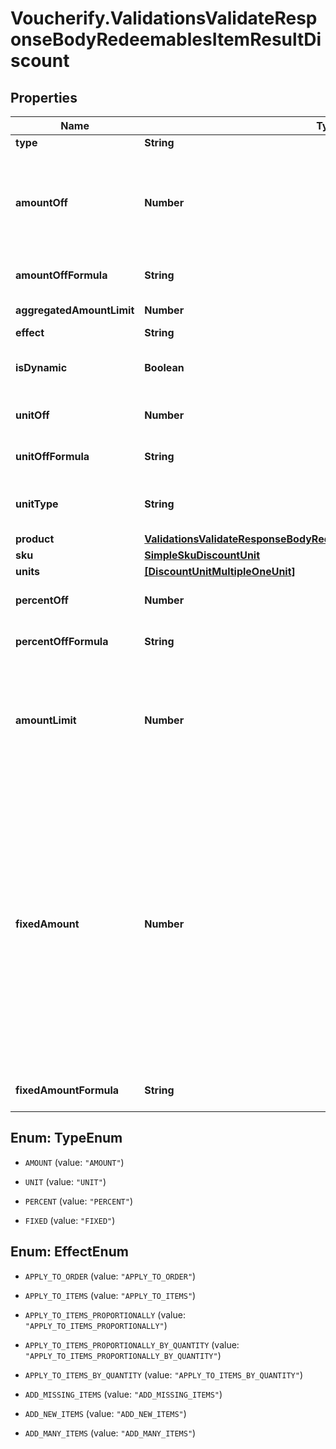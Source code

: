 # Voucherify.ValidationsValidateResponseBodyRedeemablesItemResultDiscount

## Properties

Name | Type | Description | Notes
------------ | ------------- | ------------- | -------------
**type** | **String** |  | [optional] 
**amountOff** | **Number** | Amount taken off the subtotal of a price. Value is multiplied by 100 to precisely represent 2 decimal places. For example, a $10 discount is written as 1000. | [optional] 
**amountOffFormula** | **String** | Formula used to dynamically calculate the discount. | [optional] 
**aggregatedAmountLimit** | **Number** | Maximum discount amount per order. | [optional] 
**effect** | **String** |  | [optional] 
**isDynamic** | **Boolean** | Flag indicating whether the discount was calculated using a formula. | [optional] 
**unitOff** | **Number** | Number of units to be granted a full value discount. | [optional] 
**unitOffFormula** | **String** | Formula used to dynamically calculate the number of units. | [optional] 
**unitType** | **String** | The product deemed as free, chosen from product inventory (e.g. time, items). | [optional] 
**product** | [**ValidationsValidateResponseBodyRedeemablesItemResultDiscountProduct**](ValidationsValidateResponseBodyRedeemablesItemResultDiscountProduct.md) |  | [optional] 
**sku** | [**SimpleSkuDiscountUnit**](SimpleSkuDiscountUnit.md) |  | [optional] 
**units** | [**[DiscountUnitMultipleOneUnit]**](DiscountUnitMultipleOneUnit.md) |  | [optional] 
**percentOff** | **Number** | The percent discount that the customer will receive. | [optional] 
**percentOffFormula** | **String** | Formula used to dynamically calculate the discount. | [optional] 
**amountLimit** | **Number** | Upper limit allowed to be applied as a discount. Value is multiplied by 100 to precisely represent 2 decimal places. For example, a $6 maximum discount is written as 600. | [optional] 
**fixedAmount** | **Number** | Sets a fixed value for an order total or the item price. The value is multiplied by 100 to precisely represent 2 decimal places. For example, a $10 discount is written as 1000. If the fixed amount is calculated by the formula, i.e. the &#x60;fixed_amount_formula&#x60; parameter is present in the fixed amount definition, this value becomes the **fallback value**. As a result, if the formula cannot be calculated due to missing metadata, for example, this value will be used as the fixed value. | [optional] 
**fixedAmountFormula** | **String** | Formula used to dynamically calculate the discount. | [optional] 



## Enum: TypeEnum


* `AMOUNT` (value: `"AMOUNT"`)

* `UNIT` (value: `"UNIT"`)

* `PERCENT` (value: `"PERCENT"`)

* `FIXED` (value: `"FIXED"`)





## Enum: EffectEnum


* `APPLY_TO_ORDER` (value: `"APPLY_TO_ORDER"`)

* `APPLY_TO_ITEMS` (value: `"APPLY_TO_ITEMS"`)

* `APPLY_TO_ITEMS_PROPORTIONALLY` (value: `"APPLY_TO_ITEMS_PROPORTIONALLY"`)

* `APPLY_TO_ITEMS_PROPORTIONALLY_BY_QUANTITY` (value: `"APPLY_TO_ITEMS_PROPORTIONALLY_BY_QUANTITY"`)

* `APPLY_TO_ITEMS_BY_QUANTITY` (value: `"APPLY_TO_ITEMS_BY_QUANTITY"`)

* `ADD_MISSING_ITEMS` (value: `"ADD_MISSING_ITEMS"`)

* `ADD_NEW_ITEMS` (value: `"ADD_NEW_ITEMS"`)

* `ADD_MANY_ITEMS` (value: `"ADD_MANY_ITEMS"`)




